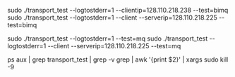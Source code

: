 sudo ./transport_test --logtostderr=1 --clientip=128.110.218.238 --test=bimq
sudo ./transport_test --logtostderr=1 --client --serverip=128.110.218.225 --test=bimq

sudo ./transport_test --logtostderr=1 --test=mq
sudo ./transport_test --logtostderr=1 --client --serverip=128.110.218.225 --test=mq

ps aux | grep transport_test | grep -v grep | awk '{print $2}' | xargs sudo kill -9